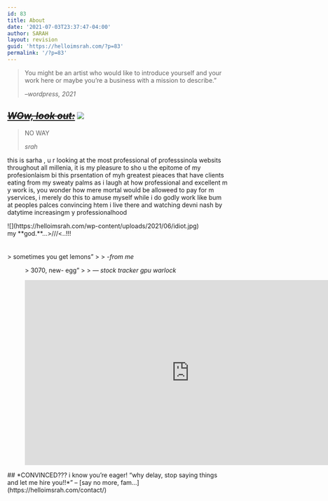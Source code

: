 ```yaml
---
id: 83
title: About
date: '2021-07-03T23:37:47-04:00'
author: SARAH
layout: revision
guid: 'https://helloimsrah.com/?p=83'
permalink: '/?p=83'
---
```


> You might be an artist who would like to introduce yourself and your work here or maybe you’re a business with a mission to describe.”
> 
> <cite>–wordpress, 2021</cite>

## ***<s>[WOw, look out:](https://youtu.be/04854XqcfCY?t=38)</s>*** ![](https://helloimsrah.com/wp-content/uploads/2021/06/IMG_20210516_205659-scaled.jpg)

> NO WAY
> 
> <cite>srah</cite>

this is sarha , u r looking at the most professional of professsinola websits throughout all millenia, it is my pleasure to sho u the epitome of my profesionlaism bi this prsentation of myh greatest pieaces that have clients eating from my sweaty palms as i laugh at how professional and excellent m y work is, you wonder how mere mortal would be alloweed to pay for m yservices, i merely do this to amuse myself while i do godly work like bum at peoples palces convincing htem i live there and watching devni nash by datytime increasingm y professionalhood

<div class="wp-block-cover has-background-dim is-style-default" style="min-height:70px">![](https://helloimsrah.com/wp-content/uploads/2021/06/idiot.jpg)<div class="wp-block-cover__inner-container">my **god.**…&gt;///&lt;..!!!

</div></div>> sometimes you get lemons”
> 
> <cite>-from me</cite>

<figure class="wp-block-pullquote">> 3070, new- egg”
> 
> <cite>— stock tracker gpu warlock</cite>

</figure><figure class="wp-block-embed is-type-video is-provider-youtube wp-block-embed-youtube wp-embed-aspect-16-9 wp-has-aspect-ratio"><div class="wp-block-embed__wrapper"><iframe allow="accelerometer; autoplay; clipboard-write; encrypted-media; gyroscope; picture-in-picture; web-share" allowfullscreen="" frameborder="0" height="422" loading="lazy" src="https://www.youtube.com/embed/aOcAwXgaT3Y?feature=oembed" title="Canon in D - 24 Hour Animation Challenge 2019" width="750"></iframe></div></figure>## *CONVINCED??? i know you’re eager! “why delay, stop saying things and let me hire you!!*” – [say no more, fam…](https://helloimsrah.com/contact/) 